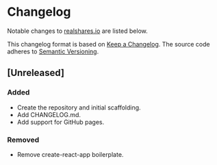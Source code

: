 # Changelog

Notable changes to [realshares.io](https://realshares.io) are listed below.

This changelog format is based on [Keep a Changelog](http://keepachangelog.com/en/1.0.0/).
The source code adheres to [Semantic Versioning](http://semver.org/spec/v2.0.0.html).

## [Unreleased]

### Added

- Create the repository and initial scaffolding.
- Add CHANGELOG.md.
- Add support for GitHub pages.

### Removed

- Remove create-react-app boilerplate.
